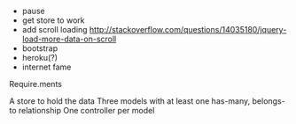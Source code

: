 <!-- 1. spotify docs/
1.5 find that api in js stuff
2. create html page(play button) + js file(jquery calls?? api shiz..)
3.  getting a call to work ()
4.click again for pause
5. link up instagram api
6. css work
  had all the images be the same size

what url do we want
how are we going to genereate search term to plug into spotify
somewhere set image id to this .something
1000. mvp on click photo from photo wall on page from library that we have that has description in alt tag, search that alt tag in spotify api, palyback give back first song

10000. MVP v2 -> click photo generated by instagram*flickr api, looks at the hashtag on that ,searches spotify api w/ that hashtag word, plays first search result with that word in it
- add MVC
-->

- pause
- get store to work
- add scroll loading http://stackoverflow.com/questions/14035180/jquery-load-more-data-on-scroll
- bootstrap
- heroku(?)
- internet fame

Require.ments
<!-- At least one API call
An adapter function to make the API call and parse the data
-->
A store to hold the data
Three models with at least one has-many, belongs-to relationship
One controller per model
